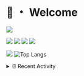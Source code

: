 # 👋 ・ Welcome
![](https://komarev.com/ghpvc/?username=Lorenzo0111)

![](https://img.shields.io/badge/Java-ED8B00?style=for-the-badge&logo=java&logoColor=white)
![](https://img.shields.io/badge/JavaScript-323330?style=for-the-badge&logo=javascript&logoColor=F7DF1E)
![](https://img.shields.io/badge/Node.js-339933?style=for-the-badge&logo=nodedotjs&logoColor=white)
![](https://img.shields.io/badge/React-20232A?style=for-the-badge&logo=react&logoColor=61DAFB)

[![](https://github-readme-stats.vercel.app/api?username=Lorenzo0111&show_icons=true&count_private=true)](https://github.com/Lorenzo0111)
![Top Langs](https://github-readme-stats.vercel.app/api/top-langs/?username=Lorenzo0111&layout=compact)

<details>
<summary>⏰ Recent Activity</summary>

<!--RECENT_ACTIVITY:start-->
1. ![prMerged] **Pull request merged:** [Lorenzo0111/SpigotUpdatesBot#6](https://github.com/Lorenzo0111/SpigotUpdatesBot/pull/6)
2. ![prMerged] **Pull request merged:** [Lorenzo0111/SpigotUpdatesBot#7](https://github.com/Lorenzo0111/SpigotUpdatesBot/pull/7)
3. ![prMerged] **Pull request merged:** [Lorenzo0111/SpigotUpdatesBot#8](https://github.com/Lorenzo0111/SpigotUpdatesBot/pull/8)
4. ![prMerged] **Pull request merged:** [ZombieStriker/QualityArmory#306](https://github.com/ZombieStriker/QualityArmory/pull/306)
5. ![prMerged] **Pull request merged:** [ZombieStriker/QualityArmory#310](https://github.com/ZombieStriker/QualityArmory/pull/310)
6. ![prMerged] **Pull request merged:** [ZombieStriker/QualityArmory#308](https://github.com/ZombieStriker/QualityArmory/pull/308)
7. ![prMerged] **Pull request merged:** [ZombieStriker/QualityArmory#307](https://github.com/ZombieStriker/QualityArmory/pull/307)
8. ![prMerged] **Pull request merged:** [ZombieStriker/QualityArmory#304](https://github.com/ZombieStriker/QualityArmory/pull/304)
9. ![prMerged] **Pull request merged:** [ZombieStriker/QualityArmoryVehicles2#108](https://github.com/ZombieStriker/QualityArmoryVehicles2/pull/108)
10. ![prMerged] **Pull request merged:** [ZombieStriker/QualityArmoryVehicles2#109](https://github.com/ZombieStriker/QualityArmoryVehicles2/pull/109)
<!--RECENT_ACTIVITY:end-->


<!--RECENT_ACTIVITY:last_update-->
Last Updated: Thursday, April 7th, 2022, 12:22:58 PM
<!--RECENT_ACTIVITY:last_update_end-->
</details>

[issueOpened]: https://cdn.jsdelivr.net/gh/Readme-Workflows/Readme-Icons@main/icons/octicons/IssueOpenedOld.svg
[issueClosed]: https://cdn.jsdelivr.net/gh/Readme-Workflows/Readme-Icons@main/icons/octicons/IssueClosedOld.svg

[prOpened]: https://cdn.jsdelivr.net/gh/Readme-Workflows/Readme-Icons@main/icons/octicons/PullRequestOpened.svg
[prClosed]: https://cdn.jsdelivr.net/gh/Readme-Workflows/Readme-Icons@main/icons/octicons/PullRequestClosed.svg
[prMerged]: https://cdn.jsdelivr.net/gh/Readme-Workflows/Readme-Icons@main/icons/octicons/PullRequestMerged.svg

[comment]: https://cdn.jsdelivr.net/gh/Readme-Workflows/Readme-Icons@main/icons/octicons/Comment.svg

[changesRequested]: https://cdn.jsdelivr.net/gh/Readme-Workflows/Readme-Icons@main/icons/octicons/RequestedChanges.svg
[approved]: https://cdn.jsdelivr.net/gh/Readme-Workflows/Readme-Icons@main/icons/octicons/ApprovedChanges.svg

[repoCreated]: https://cdn.jsdelivr.net/gh/Readme-Workflows/Readme-Icons@main/icons/octicons/Repository.svg
[release]: https://cdn.jsdelivr.net/gh/Readme-Workflows/Readme-Icons@main/icons/octicons/Release.svg
[star]: https://cdn.jsdelivr.net/gh/Readme-Workflows/Readme-Icons@main/icons/octicons/StarredRepository.svg
[wiki]: https://cdn.jsdelivr.net/gh/Readme-Workflows/Readme-Icons@main/icons/octicons/Wiki.svg
[fork]: https://cdn.jsdelivr.net/gh/Readme-Workflows/Readme-Icons@main/icons/octicons/ForkedRepository.svg
[people]: https://cdn.jsdelivr.net/gh/Readme-Workflows/Readme-Icons@main/icons/octicons/People.svg
